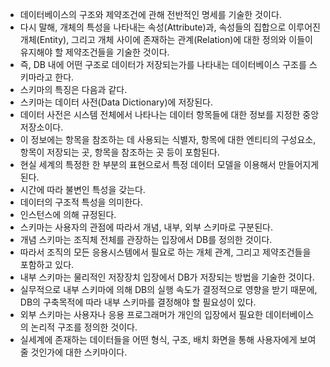 - 데이터베이스의 구조와 제약조건에 관해 전반적인 명세를 기술한 것이다.
- 다시 말해, 개체의 특성을 나타내는 속성(Attribute)과, 속성들의 집합으로 이루어진 개체(Entity), 그리고 개체 사이에 존재하는 관계(Relation)에 대한 정의와 이들이 유지해야 할 제약조건들을 기술한 것이다.
- 즉, DB 내에 어떤 구조로 데이터가 저장되는가를 나타내는 데이터베이스 구조를 스키마라고 한다.
- 스키마의 특징은 다음과 같다.
- 스키마는 데이터 사전(Data Dictionary)에 저장된다.
- 데이터 사전은 시스템 전체에서 나타나는 데이터 항목들에 대한 정보를 지정한 중앙 저장소이다. 
- 이 정보에는 항목을 참조하는 데 사용되는 식별자, 항목에 대한 엔티티의 구성요소, 항목이 저장되는 곳, 항목을 참조하는 곳 등이 포함된다.
- 현실 세계의 특정한 한 부분의 표현으로서 특정 데이터 모델을 이용해서 만들어지게 된다.
- 시간에 따라 불변인 특성을 갖는다.
- 데이터의 구조적 특성을 의미한다.
- 인스턴스에 의해 규정된다.
- 스키마는 사용자의 관점에 따라서 개념, 내부, 외부 스키마로 구분된다.
- 개념 스키마는 조직체 전체를 관장하는 입장에서 DB를 정의한 것이다.
- 따라서 조직의 모든 응용시스템에서 필요로 하는 개체 관계, 그리고 제약조건들을 포함하고 있다.
- 내부 스키마는 물리적인 저장장치 입장에서 DB가 저장되는 방법을 기술한 것이다.
- 실무적으로 내부 스키마에 의해 DB의 실행 속도가 결정적으로 영향을 받기 때문에, DB의 구축목적에 따라 내부 스키마를 결정해야 할 필요성이 있다.
- 외부 스키마는 사용자나 응용 프로그래머가 개인의 입장에서 필요한 데이터베이스의 논리적 구조를 정의한 것이다.
- 실세계에 존재하는 데이터들을 어떤 형식, 구조, 배치 화면을 통해 사용자에게 보여줄 것인가에 대한 스키마이다.
